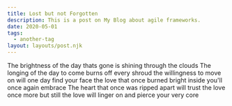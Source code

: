 ```yaml
---
title: Lost but not Forgotten
description: This is a post on My Blog about agile frameworks.
date: 2020-05-01
tags:
  - another-tag
layout: layouts/post.njk
---
```

The brightness of the day thats gone
is shining through the clouds
The longing of the day to come
burns off every shroud
the willingness to move on
will one day find your face
the love that once burned bright inside
you'll once again embrace
The heart that once was ripped apart
will trust the love once more
but still the love will linger on
and pierce your very core
